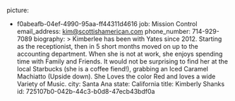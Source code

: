 picture:
  - f0abeafb-04ef-4990-95aa-ff44311d4616
job: Mission Control
email_address: kim@scottishamerican.com
phone_number: 714-929-7089
biography: >
  Kimberlee has been with Yates since 2012. Starting as the receptionist, then in 5 short months moved
  on up to the accounting department. When she is not at work, she enjoys spending time with Family
  and Friends. It would not be surprising to find her at the local Starbucks (she is a coffee fiend!),
  grabbing an Iced Caramel Machiatto (Upside down). She Loves the color Red and loves a wide Variety
  of Music.
city: Santa Ana
state: California
title: Kimberly Shanks
id: 725107b0-042b-44c3-b0d8-47ecb43bdf0a
